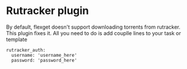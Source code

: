 # Rutracker plugin

By default, flexget doesn't support downloading torrents from rutracker. This plugin fixes it. All you need to do is add couplle lines to your task or template


    rutracker_auth:
      username: 'username_here'
      password: 'password_here'

